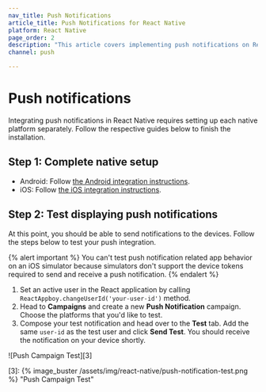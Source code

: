 ```yaml
---
nav_title: Push Notifications
article_title: Push Notifications for React Native
platform: React Native
page_order: 2
description: "This article covers implementing push notifications on React Native."
channel: push

---
```


# Push notifications

Integrating push notifications in React Native requires setting up each native platform separately. Follow the respective guides below to finish the installation.

## Step 1: Complete native setup

- Android: Follow [the Android integration instructions][1].
- iOS: Follow [the iOS integration instructions][2].

## Step 2: Test displaying push notifications

At this point, you should be able to send notifications to the devices. Follow the steps below to test your push integration.

{% alert important %}
You can't test push notification related app behavior on an iOS simulator because simulators don't support the device tokens required to send and receive a push notification.
{% endalert %}

1. Set an active user in the React application by calling `ReactAppboy.changeUserId('your-user-id')` method.
2. Head to **Campaigns** and create a new **Push Notification** campaign. Choose the platforms that you'd like to test.
3. Compose your test notification and head over to the **Test** tab. Add the same `user-id` as the test user and click **Send Test**. You should receive the notification on your device shortly.

![Push Campaign Test][3]

[1]: {{site.baseurl}}/developer_guide/platform_integration_guides/android/push_notifications/integration/standard_integration/
[2]: {{site.baseurl}}/developer_guide/platform_integration_guides/ios/push_notifications/integration/
[3]: {% image_buster /assets/img/react-native/push-notification-test.png %} "Push Campaign Test"

